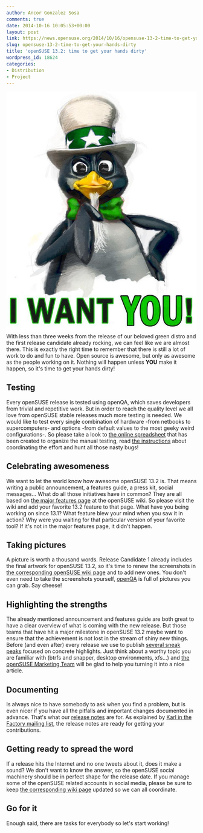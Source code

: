 ```yaml
---
author: Ancor Gonzalez Sosa
comments: true
date: 2014-10-16 10:05:53+00:00
layout: post
link: https://news.opensuse.org/2014/10/16/opensuse-13-2-time-to-get-your-hands-dirty/
slug: opensuse-13-2-time-to-get-your-hands-dirty
title: 'openSUSE 13.2: time to get your hands dirty'
wordpress_id: 18624
categories:
- Distribution
- Project
---
```


[![I want YOU!](/wp-content/uploads/2014/10/i-want-you-1.jpg)](/wp-content/uploads/2014/10/i-want-you-1.jpg)With less than three weeks from the release of our beloved green distro and the first release candidate already rocking, we can feel like we are almost there. This is exactly the right time to remember that there is still a lot of work to do and fun to have. Open source is awesome, but only as awesome as the people working on it. Nothing will happen unless **YOU** make it happen, so it's time to get your hands dirty!

<!-- more -->


## Testing


Every openSUSE release is tested using openQA, which saves developers from trivial and repetitive work. But in order to reach the quality level we all love from openSUSE stable releases much more testing is needed. We would like to test every single combination of hardware -from netbooks to supercomputers- and options -from default values to the most geeky weird configurations-. So please take a look to [the online spreadsheet](https://docs.google.com/spreadsheet/ccc?key=0AgNkaGiuxpjxdFdIaGx5Y0xxOVY0NHZ1TXV3eXhQUEE&usp=sharing) that has been created to organize the manual testing, read [the instructions](//lists.opensuse.org/opensuse-testing/2014-10/msg00001.html) about coordinating the effort and hunt all those nasty bugs!



## Celebrating awesomeness


We want to let the world know how awesome openSUSE 13.2 is. That means writing a public announcement, a features guide, a press kit, social messages... What do all those initiatives have in common? They are all based on [the major features page](https://en.opensuse.org/openSUSE:Major_features) at the openSUSE wiki. So please visit the wiki and add your favorite 13.2 feature to that page. What have you being working on since 13.1? What feature blew your mind when you saw it in action? Why were you waiting for that particular version of your favorite tool? If it's not in the major features page, it didn't happen.



## Taking pictures


A picture is worth a thousand words. Release Candidate 1 already includes the final artwork for openSUSE 13.2, so it's time to renew the screenshots in [the corresponding openSUSE wiki page](https://en.opensuse.org/Screenshots_13.2) and to add new ones. You don't even need to take the screenshots yourself, [openQA](https://openqa.opensuse.org) is full of pictures you can grab. Say cheese!



## Highlighting the strengths


The already mentioned announcement and features guide are both great to have a clear overview of what is coming with the new release. But those teams that have hit a major milestone in openSUSE 13.2 maybe want to ensure that the achievement is not lost in the stream of shiny new things. Before (and even after) every release we use to publish [several sneak peaks](https://news.opensuse.org/category/distribution/sneak-peeks/) focused on concrete highlights. Just think about a worthy topic you are familiar with (btrfs and snapper, desktop environments, xfs...) and [the openSUSE Marketing Team](https://en.opensuse.org/Portal:Marketing) will be glad to help you turning it into a nice article.



## Documenting


Is always nice to have somebody to ask when you find a problem, but is even nicer if you have all the pitfalls and important changes documented in advance. That's what our [release notes](https://github.com/openSUSE/release-notes-openSUSE) are for. As explained by [Karl in the Factory mailing list](//lists.opensuse.org/opensuse-factory/2014-10/msg00185.html), the release notes are ready for getting your contributions.



## Getting ready to spread the word


If a release hits the Internet and no one tweets about it, does it make a sound? We don't want to know the answer, so the openSUSE social machinery should be in perfect shape for the release date. If you manage some of the openSUSE related accounts in social media, please be sure to keep [the corresponding wiki page](https://en.opensuse.org/openSUSE:Social_media_contacts) updated so we can all coordinate.



## Go for it


Enough said, there are tasks for everybody so let's start working!
